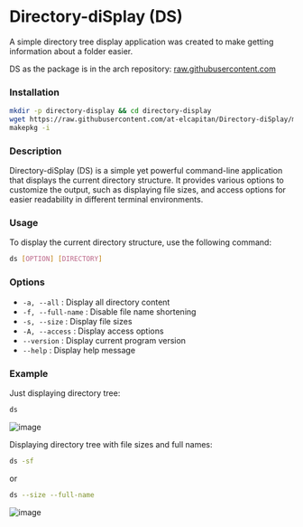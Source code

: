 
# Directory-diSplay (DS)

A simple directory tree display application was created to make getting information about a folder easier.

DS as the package is in the arch repository: [raw.githubusercontent.com](https://raw.githubusercontent.com/EICapitan/at-repository/master/x86_64/)

### Installation

```sh
mkdir -p directory-display && cd directory-display
wget https://raw.githubusercontent.com/at-elcapitan/Directory-diSplay/master/PKGBUILD
makepkg -i
```

### Description

Directory-diSplay (DS) is a simple yet powerful command-line application that displays the current directory structure. It provides various options to customize the output, such as displaying file sizes, and access options for easier readability in different terminal environments.

### Usage

To display the current directory structure, use the following command:

```sh
ds [OPTION] [DIRECTORY]
```

### Options

- `-а, --all`          : Display all directory content
- `-f, --full-name`    : Disable file name shortening
- `-s, --size`         : Display file sizes
- `-A, --access`       : Display access options
- `--version`          : Display current program version
- `--help`             : Display help message

### Example

Just displaying directory tree:

```sh
ds
```
![image](https://github.com/user-attachments/assets/49404764-3adc-478f-b0e4-3e2dd14f1f21)

Displaying directory tree with file sizes and full names:

```sh
ds -sf
```

or

```sh
ds --size --full-name
```
![image](https://github.com/user-attachments/assets/c5418248-031d-465b-bda3-7c7c6f543a4a)

